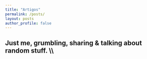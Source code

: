 ```yaml
---
title: "Artigos"
permalink: /posts/
layout: posts
author_profile: false
---
```


Just me, grumbling, sharing & talking about random stuff.
\\\
----

